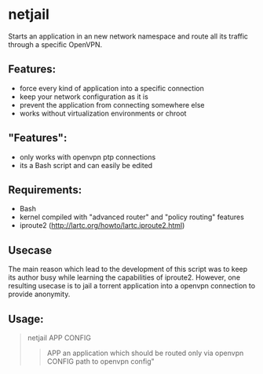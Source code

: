 # netjail

Starts an application in an new network namespace and route all its traffic through a specific OpenVPN.

## Features:
*  force every kind of application into a specific connection
*  keep your network configuration as it is
*  prevent the application from connecting somewhere else
*  works without virtualization environments or chroot

## "Features":
*  only works with openvpn ptp connections
*  its a Bash script and can easily be edited

## Requirements:
*  Bash
*  kernel compiled with "advanced router" and "policy routing" features
*  iproute2 (http://lartc.org/howto/lartc.iproute2.html)

## Usecase
The main reason which lead to the development of this script was to keep its author busy while learning the capabilities of iproute2.
However, one resulting usecase is to jail a torrent application into a openvpn connection to provide anonymity.

## Usage:
> netjail APP CONFIG
> > APP    an application which should be routed only via openvpn
> > CONFIG path to openvpn config"

